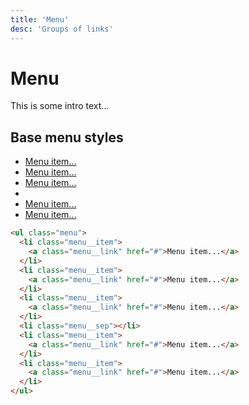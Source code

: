```yaml
---
title: 'Menu'
desc: 'Groups of links'
---
```


# Menu

This is some intro text...

## Base menu styles

<ul class="menu">
  <li class="menu__item">
    <a class="menu__link" href="#">Menu item...</a>
  </li>
  <li class="menu__item">
    <a class="menu__link" href="#">Menu item...</a>
  </li>
  <li class="menu__item">
    <a class="menu__link" href="#">Menu item...</a>
  </li>
  <li class="menu__sep"></li>
  <li class="menu__item">
    <a class="menu__link" href="#">Menu item...</a>
  </li>
  <li class="menu__item">
    <a class="menu__link" href="#">Menu item...</a>
  </li>
</ul>

```html
<ul class="menu">
  <li class="menu__item">
    <a class="menu__link" href="#">Menu item...</a>
  </li>
  <li class="menu__item">
    <a class="menu__link" href="#">Menu item...</a>
  </li>
  <li class="menu__item">
    <a class="menu__link" href="#">Menu item...</a>
  </li>
  <li class="menu__sep"></li>
  <li class="menu__item">
    <a class="menu__link" href="#">Menu item...</a>
  </li>
  <li class="menu__item">
    <a class="menu__link" href="#">Menu item...</a>
  </li>
</ul>
```
